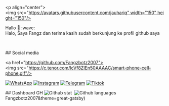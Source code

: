 <p align="center"> 
 <img src="https://avatars.githubusercontent.com/jauhariq" width="150" height="150"/> 
 </p> 
 <h1 align='center'>Hallo 👋 :wave:</h1> 
 <p align='center'>Halo, Saya Fangz dan terima kasih sudah berkunjung ke profil github saya</p> 
 <p align="center"> 
 <a href="//Instagram.com/kalimat2anime"><img align="center" src="https://cardivo.vercel.app/api?name=Jauhariq&description=Halo,%20saya%20Jauhari%20dan%20saya%20hanyalah%20manusia%20yang%20ingin%20berguna%20bagi%20manusia%20yang%20lain%20%F0%9F%91%8B&image=https://avatars.githubusercontent.com/jauhariq&usqp=CAU&backgroundColor=%23ecf0f1&instagram=@kalimat2anime&github=Jauhariq&pattern=ticTacToe&colorPattern=%23eaeaea&site=https://bit.ly/Animoneesan"/></a> 
 </p> 
   
   
  <p align="center"> 
  <img src="https://komarev.com/ghpvc/?username=Fangzbotz2007&color=blue&label=My Visitor" />
  
 ## Social media  
  
 <a href="https://github.com/Fangzbotz2007"><img src="https://c.tenor.com/lcVf8ZIEn50AAAAC/smart-phone-cell-phone.gif"/></a> 
  
 [![WhatsApp](https://img.shields.io/badge/WhatsApp-25D366?style=for-the-badge&logo=whatsapp&logoColor=white)](https://wa.me/6288215689772) 
 [![Instagram](https://img.shields.io/badge/Instagram-pink?style=for-the-badge&logo=instagram&logoColor=red)](https://instagram.com/fangzganz?igshid=YmMyMTA2M2Y=) 
 [![Telegram](https://img.shields.io/badge/Telegram-blue?style=for-the-badge&logo=telegram&logoColor=white)](https://t.me/fangzbot1) 
 [![Tiktok](https://img.shields.io/badge/Tiktok-9cf?style=for-the-badge&logo=tiktok&logoColor=black)](https://tiktok.com/@fangzjb) 
  
 ## Dashboard GH
 ![Github stat](https://github-readme-stats.vercel.app/api?username=Fangzbotz2007&theme=highcontrast&show_icons=true)  
 ![Github languages](https://github-readme-stats.vercel.app/api/top-langs/?username=Fangzbotz2007&theme=great-gatsby)Fangzbotz2007&theme=great-gatsby)
